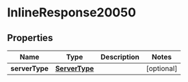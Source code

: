 

# InlineResponse20050

## Properties

Name | Type | Description | Notes
------------ | ------------- | ------------- | -------------
**serverType** | [**ServerType**](ServerType.md) |  |  [optional]



